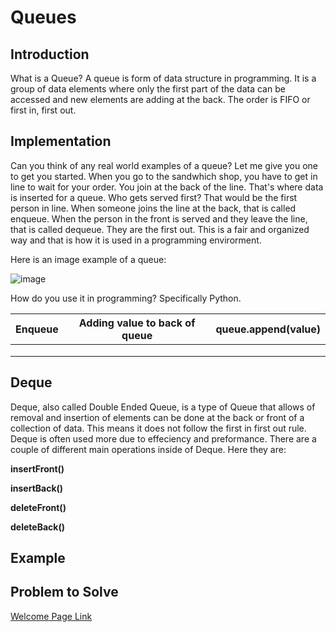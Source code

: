 # Queues
## Introduction
What is a Queue?
A queue is form of data structure in programming.  It is a group of data elements where only the first part of the data can be accessed and new elements are adding at the back.  The order is FIFO or first in, first out.
## Implementation
Can you think of any real world examples of a queue?  Let me give you one to get you started.  When you go to the sandwhich shop, you have to get in line to wait for your order.  You join at the back of the line.  That's where data is inserted for a queue.  Who gets served first?  That would be the first person in line.  When someone joins the line at the back, that is called enqueue.  When the person in the front is served and they leave the line, that is called dequeue.  They are the first out.  This is a fair and organized way and that is how it is used in a programming envirorment.

Here is an image example of a queue:

![image](https://user-images.githubusercontent.com/97404870/176754026-09319f32-78d1-4a97-bc70-e36ee7c36acf.png)

How do you use it in programming?  Specifically Python.

| Enqueue  | Adding value to back of queue  |  queue.append(value) |  
|---|---|---|
|   |   |   |
|   |   |   |
|   |   |   |

## Deque
Deque, also called Double Ended Queue, is a type of Queue that allows of removal and insertion of elements can be done at the back or front of a collection of data.  This means it does not follow the first in first out rule.  Deque is often used more due to effeciency and preformance.  There are a couple of different main operations inside of Deque.  Here they are:

**insertFront()**

**insertBack()**

**deleteFront()**

**deleteBack()**
## Example

## Problem to Solve




[Welcome Page Link](https://github.com/jakesoulier/DataStructuresProj/blob/main/0-welcome.md)
